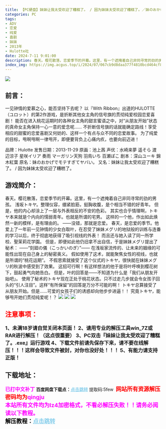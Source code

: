 ```yaml
---
title: 【PC硬盘】妹妹让我太受欢迎了糟糕了。 / 因为妹妹太受欢迎了糟糕了。／妹のおかげでモテすぎてヤバい。
categories: PC
tags:
- ADV
- 恋爱
- 纯爱
- 喜剧
- 妹妹
- 2013年
- Hulotte社
date: 2024-7-11 9:01:00
description: 春天。樱花散落，恋爱季节的开幕。这里，有一个遮掩着自己非同寻常的劲的男孩。浅坂トキヤ。整理仪容，绷紧脸筋，挺胸收腹，是个相当不错的好青年。但是，他的内心却涂上了一层与外表相反的不安的色彩。其实也合乎情理啊，トキヤ本来就是个内向的懦弱青年。也就是所谓的宅男。这样的一个他，作出如此焕然一新的模样，是有理由的。——没错，那就是恋爱。
index_img: https://img.acgus.top/i/2024/07/067cb9d8daa377f4810bcd464cf8dbd7.webp
---
```

![](https://img.acgus.top/i/2024/07/067cb9d8daa377f4810bcd464cf8dbd7.webp)
## 前言：
一见钟情的爱慕之心，能否坚持下去呢？
以『With Ribbon』出道的HULOTTE（ユロット）的第2作游戏，是折断其他女主角的信号旗的贯彻纯爱校园恋爱喜剧！
能否在进入桃花运期时的各种女主角的甜言蜜语之中，对“从朋友开始”状态的真命女主角保持一心一意的爱念呢……
不折断信号旗的话就能确定路线！享受相应的甜蜜的恋爱喜剧又何妨的、这样一个有点与众不同的恋爱故事。
为了纯爱的目标，甩啊甩啊一律甩开，即便要背负上心痛内疚，也要向前迈进！

品牌：Hulotte
发售日期：2013-11-29
原画：池上茜
声优：水崎来夢 遥そら 渡辺涼子 星咲イリア 奏雨 マーガリン天狗 羽鳥いち 百瀬ぽこ
剧本：深山ユーキ 錦木紅葉
原名：妹のおかげでモテすぎてヤバい。
又名：妹妹让我太受欢迎了糟糕了。 / 因为妹妹太受欢迎了糟糕了。

## 游戏简介：
春天。樱花散落，恋爱季节的开幕。这里，有一个遮掩着自己非同寻常的劲的男孩。
浅坂トキヤ。整理仪容，绷紧脸筋，挺胸收腹，是个相当不错的好青年。
但是，他的内心却涂上了一层与外表相反的不安的色彩。
其实也合乎情理啊，トキヤ本来就是个内向的懦弱青年。也就是所谓的宅男。
这样的一个他，作出如此焕然一新的模样，是有理由的。
——没错，那就是恋爱。
春天，是恋爱的季节。他爱上了一年前一见钟情的少女白取叶，在忍受了妹妹メグリ的地狱般的训练与连番的学习以后，终于彻底地获得了吸引视线的外表！
而且还与她入读了同一所学校、聖茉莉花学園。
但是，即便如此他仍旧拿不出自信，于是妹妹メグリ提出了秘术：
——“刻廻の儀（こっかいのぎ）”——
在浅坂家流传的、让未来的姻缘的可能性出现在自己身上的秘密奥义。
假如使用了这术，就能聚焦女性的视线，也就是所谓的“桃花运期”。
不假思索就接受了这个仪式的トキヤ，很快就在妹妹メグリ的秋波中感受到了效果。
这招可行啊！有这样想法的他于是将叶呼唤到樱花树下，鼓起勇气向她告白。
但是，叶的回答是——不知道为什么是「我们从朋友开始吧」。
使用了秘术的トキヤ现在正处于桃花状态。只不过走几步就会令女孩子回头的“引人注目”。这样“有所保留”的回答是万分不可能的啊！
トキヤ总算接受了从朋友开始。但是……可爱的女孩子们的诱惑却向他步步进逼！！
究竟トキヤ，能够甩开她们贯彻纯爱呢！？
![](https://img.acgus.top/i/2024/07/9dc638ce2172711168f96cbc4568f330.webp)
![](https://img.acgus.top/i/2024/07/73724396d75ce9f5532e12d3a1a5fcdf.webp)
![](https://img.acgus.top/i/2024/07/b62d39620a27d57b7c538381111a2d52.webp)





## <font color=#FF0000 >注意事项：</font>
<font size=3><b>1、未满18岁请自觉关闭本页面！
2、请用专业的解压工具win_7Z或RAR进行解压！（这点很重要）
3、PC双击『妹妹让我太受欢迎了糟糕了。.exe』运行游戏
4、下载文件前请先保存下来，请不要在线解压！！！这样会导致文件被封，对你也没好处！！！
5、有能力请支持正版！</b></font>

## 下载地址：
<font color=#FF00FF size=3><b>已打中文补丁</b></font>
<b>百度网盘下载点：</b><a href="https://pan.baidu.com/s/1O1hm0QwNTzsc9tgPLEXJGg?pwd=5few" style="color: #87CEEB;"><b>点击跳转</b></a> 提取码:5few
<a style="padding: 0" href="https://post.qingju.org/AD/"><img style="max-width:100%" src="https://img.acgus.top/i/2024/07/478f689b8021d8d499ab43d21acf137a.gif" alt=""></a>
<b><font color=#FF0000 size=4>网站所有资源解压密码均为</b></font><b><font color=#FF00FF size=4>qingju</font><font color=#FF0000 ></font></b><br><b><font color=#FF00FF size=4>本站所有文件均为lz4加密格式，不看必解压失败！！请务必阅读以下教程。</b></font><br><b><font color=#000 size=4>解压教程：</b><a href="https://post.qingju.org/tutorial/000/" style="color: #87CEEB;"><b>点击跳转</b></a>